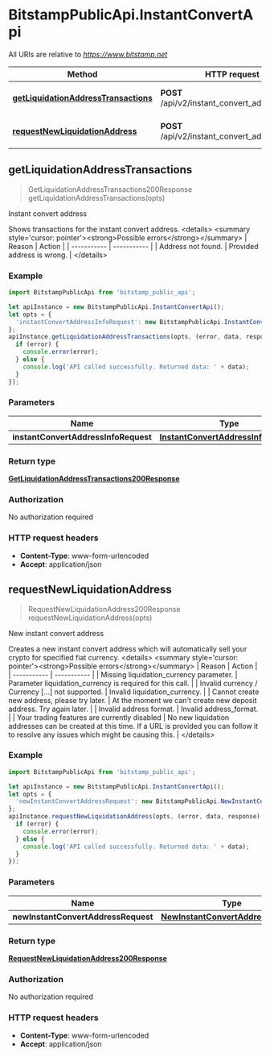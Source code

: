 # BitstampPublicApi.InstantConvertApi

All URIs are relative to *https://www.bitstamp.net*

Method | HTTP request | Description
------------- | ------------- | -------------
[**getLiquidationAddressTransactions**](InstantConvertApi.md#getLiquidationAddressTransactions) | **POST** /api/v2/instant_convert_address/info/ | Instant convert address
[**requestNewLiquidationAddress**](InstantConvertApi.md#requestNewLiquidationAddress) | **POST** /api/v2/instant_convert_address/new/ | New instant convert address



## getLiquidationAddressTransactions

> GetLiquidationAddressTransactions200Response getLiquidationAddressTransactions(opts)

Instant convert address

Shows transactions for the instant convert address.  &lt;details&gt; &lt;summary style&#x3D;&#39;cursor: pointer&#39;&gt;&lt;strong&gt;Possible errors&lt;/strong&gt;&lt;/summary&gt;  | Reason | Action | | ----------- | ----------- | | Address not found. | Provided address is wrong. | &lt;/details&gt; 

### Example

```javascript
import BitstampPublicApi from 'bitstamp_public_api';

let apiInstance = new BitstampPublicApi.InstantConvertApi();
let opts = {
  'instantConvertAddressInfoRequest': new BitstampPublicApi.InstantConvertAddressInfoRequest() // InstantConvertAddressInfoRequest | 
};
apiInstance.getLiquidationAddressTransactions(opts, (error, data, response) => {
  if (error) {
    console.error(error);
  } else {
    console.log('API called successfully. Returned data: ' + data);
  }
});
```

### Parameters


Name | Type | Description  | Notes
------------- | ------------- | ------------- | -------------
 **instantConvertAddressInfoRequest** | [**InstantConvertAddressInfoRequest**](InstantConvertAddressInfoRequest.md)|  | [optional] 

### Return type

[**GetLiquidationAddressTransactions200Response**](GetLiquidationAddressTransactions200Response.md)

### Authorization

No authorization required

### HTTP request headers

- **Content-Type**: www-form-urlencoded
- **Accept**: application/json


## requestNewLiquidationAddress

> RequestNewLiquidationAddress200Response requestNewLiquidationAddress(opts)

New instant convert address

Creates a new instant convert address which will automatically sell your crypto for specified fiat currency.  &lt;details&gt; &lt;summary style&#x3D;&#39;cursor: pointer&#39;&gt;&lt;strong&gt;Possible errors&lt;/strong&gt;&lt;/summary&gt;  | Reason | Action | | ----------- | ----------- | | Missing liquidation_currency parameter. | Parameter liquidation_currency is required for this call. | | Invalid currency / Currency [...] not supported. | Invalid liquidation_currency. | | Cannot create new address, please try later. | At the moment we can&#39;t create new deposit address. Try again later. | | Invalid address format. | Invalid address_format. | | Your trading features are currently disabled | No new liquidation addresses can be created at this time. If a URL is provided you can follow it to resolve any issues which might be causing this. | &lt;/details&gt; 

### Example

```javascript
import BitstampPublicApi from 'bitstamp_public_api';

let apiInstance = new BitstampPublicApi.InstantConvertApi();
let opts = {
  'newInstantConvertAddressRequest': new BitstampPublicApi.NewInstantConvertAddressRequest() // NewInstantConvertAddressRequest | 
};
apiInstance.requestNewLiquidationAddress(opts, (error, data, response) => {
  if (error) {
    console.error(error);
  } else {
    console.log('API called successfully. Returned data: ' + data);
  }
});
```

### Parameters


Name | Type | Description  | Notes
------------- | ------------- | ------------- | -------------
 **newInstantConvertAddressRequest** | [**NewInstantConvertAddressRequest**](NewInstantConvertAddressRequest.md)|  | [optional] 

### Return type

[**RequestNewLiquidationAddress200Response**](RequestNewLiquidationAddress200Response.md)

### Authorization

No authorization required

### HTTP request headers

- **Content-Type**: www-form-urlencoded
- **Accept**: application/json

